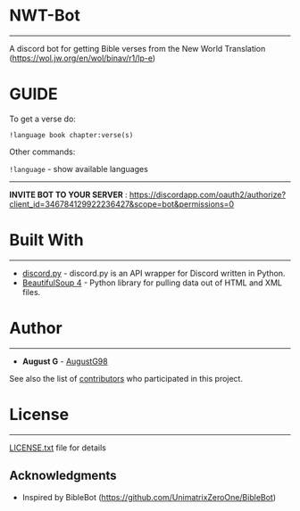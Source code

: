 # NWT-Bot

---


A discord bot for getting Bible verses from the New World Translation (https://wol.jw.org/en/wol/binav/r1/lp-e)


# GUIDE
To get a verse do:

`!language book chapter:verse(s)`

Other commands:

`!language` - show available languages

---

**INVITE BOT TO YOUR SERVER** : https://discordapp.com/oauth2/authorize?client_id=346784129922236427&scope=bot&permissions=0



# Built With
---

* [discord.py](https://github.com/Rapptz/discord.py) - discord.py is an API wrapper for Discord written in Python.
* [BeautifulSoup 4](https://www.crummy.com/software/BeautifulSoup/bs4/doc/) - Python library for pulling data out of HTML and XML files.

# Author
---


* **August G** - [AugustG98](https://github.com/AugustG98)

See also the list of [contributors](https://github.com/AugustG98/NWT-Bot/graphs/contributors) who participated in this project.


# License
---

[LICENSE.txt](LICENSE.txt) file for details


## Acknowledgments

* Inspired by BibleBot (https://github.com/UnimatrixZeroOne/BibleBot)

